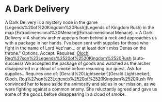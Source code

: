 # A Dark Delivery

A Dark Delivery is a mystery node in the game [Legends%20of%20Kingdom%20Rush](Legends of Kingdom Rush) in the map [Extradimensional%20Menace](Extradimensional Menace).
= A Dark Delivery =
A shadow archer appears from behind a rock and approaches us with a package in her hands.
I've been sent with supplies for those who fight in the name of Lord Vez'nan... or at least don't miss Denas on the throne."
Options.
Accept.
Requires: [Oloch](Oloch), [Reg%27son%23Legends%2520of%2520Kingdom%2520Rush](Reg'son) (auto-success)
We accepted the package of goods and watched as the archer disappeared in a cloud of smoke before resuming our quest.
Ask for supplies..
Requires one of: [Gerald%20Lightseeker](Gerald Lightseeker), [Oloch](Oloch), [Reg%27son%23Legends%2520of%2520Kingdom%2520Rush](Reg'son)
We convinced her to leave aside the animosity and aid us in our mission, as we were fighting against a common enemy.
She reluctantly agreed and gave us some of the goods before disappearing in a cloud of smoke.